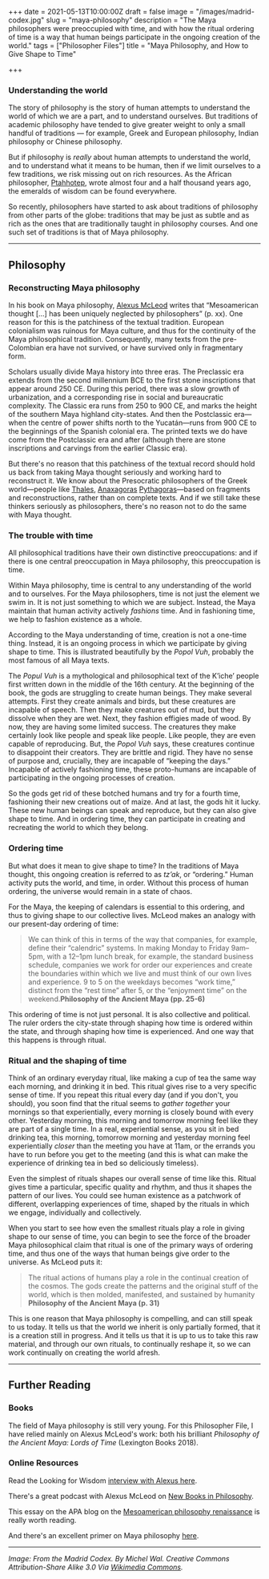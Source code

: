+++
date = 2021-05-13T10:00:00Z
draft = false
image = "/images/madrid-codex.jpg"
slug = "maya-philosophy"
description = "The Maya philosophers were preoccupied with time, and with how the ritual ordering of time is a way that human beings participate in the ongoing creation of the world."
tags = ["Philosopher Files"]
title = "Maya Philosophy, and How to Give Shape to Time"

+++


### Understanding the world

The story of philosophy is the story of human attempts to understand the world of which we are a part, and to understand ourselves. But traditions of academic philosophy have tended to give greater weight to only a small handful of traditions — for example, Greek and European philosophy, Indian philosophy or Chinese philosophy.

But if philosophy is _really_ about human attempts to understand the world, and to understand what it means to be human, then if we limit ourselves to a few traditions, we risk missing out on rich resources. As the African philosopher, [Ptahhotep](/ptahhotep), wrote almost four and a half thousand years ago, the emeralds of wisdom can be found everywhere.

So recently, philosophers have started to ask about traditions of philosophy from other parts of the globe: traditions that may be just as subtle and as rich as the ones that are traditionally taught in philosophy courses. And one such set of traditions is that of Maya philosophy.

---

## Philosophy

### Reconstructing Maya philosophy

In his book on Maya philosophy, [Alexus McLeod](/alexus-mcleod-maya-philosophy/) writes that “Mesoamerican thought […] has been uniquely neglected by philosophers” (p. xx). One reason for this is the patchiness of the textual tradition. European colonialism was ruinous for Maya culture, and thus for the continuity of the Maya philosophical tradition. Consequently, many texts from the pre-Colombian era have not survived, or have survived only in fragmentary form.

Scholars usually divide Maya history into three eras. The Preclassic era extends from the second millennium BCE to the first stone inscriptions that appear around 250 CE. During this period, there was a slow growth of urbanization, and a corresponding rise in social and bureaucratic complexity. The Classic era runs from 250 to 900 CE, and marks the height of the southern Maya highland city-states. And then the Postclassic era—when the centre of power shifts north to the Yucatán—runs from 900 CE to the beginnings of the Spanish colonial era. The printed texts we do have come from the Postclassic era and after (although there are stone inscriptions and carvings from the earlier Classic era).

But there's no reason that this patchiness of the textual record should hold us back from taking Maya thought seriously and working hard to reconstruct it. We know about the Presocratic philosophers of the Greek world—people like [Thales](/thales), [Anaxagoras](/anaxagoras)  [Pythagoras](/pythagoras)—based on fragments and reconstructions, rather than on complete texts. And if we still take these thinkers seriously as philosophers, there's no reason not to do the same with Maya thought.

### The trouble with time

All philosophical traditions have their own distinctive preoccupations: and if there is one central preoccupation in Maya philosophy, this preoccupation is time.

Within Maya philosophy, time is central to any understanding of the world and to ourselves. For the Maya philosophers, time is not just the element we swim in. It is not just something to which we are subject. Instead, the Maya maintain that human activity actively _fashions_ time. And in fashioning time, we help to fashion existence as a whole.

According to the Maya understanding of time, creation is not a one-time thing. Instead, it is an ongoing process in which we participate by giving shape to time. This is illustrated beautifully by the _Popol Vuh_, probably the most famous of all Maya texts.

The _Popul Vuh_ is a mythological and philosophical text of the Kʼicheʼ people first written down in the middle of the 16th century. At the beginning of the book, the gods are struggling to create human beings. They make several attempts. First they create animals and birds, but these creatures are incapable of speech. Then they make creatures out of mud, but they dissolve when they are wet. Next, they fashion effigies made of wood. By now, they are having some limited success. The creatures they make certainly look like people and speak like people. Like people, they are even capable of reproducing. But, the _Popol Vuh_ says, these creatures continue to disappoint their creators. They are brittle and rigid. They have no sense of purpose and, crucially, they are incapable of “keeping the days.” Incapable of actively fashioning time, these proto-humans are incapable of participating in the ongoing processes of creation.

So the gods get rid of these botched humans and try for a fourth time, fashioning their new creations out of maize. And at last, the gods hit it lucky. These new human beings can speak and reproduce, but they can also give shape to time. And in ordering time, they can participate in creating and recreating the world to which they belong.

### Ordering time

But what does it mean to give shape to time? In the traditions of Maya thought, this ongoing creation is referred to as _tz’ak_, or “ordering.” Human activity puts the world, and time, in order. Without this process of human ordering, the universe would remain in a state of chaos.

For the Maya, the keeping of calendars is essential to this ordering, and thus to giving shape to our collective lives. McLeod makes an analogy with our present-day ordering of time:

> We can think of this in terms of the way that companies, for example, define their “calendric” systems. In making Monday to Friday 9am–5pm, with a 12–1pm lunch break, for example, the standard business schedule, companies we work for order our experiences and create the boundaries within which we live and must think of our own lives and experience. 9 to 5 on the weekdays becomes “work time,” distinct from the “rest time” after 5, or the “enjoyment time” on the weekend.**Philosophy of the Ancient Maya (pp. 25-6)**

This ordering of time is not just personal. It is also collective and political. The ruler orders the city-state through shaping how time is ordered within the state, and through shaping how time is experienced. And one way that this happens is through ritual.

### Ritual and the shaping of time

Think of an ordinary everyday ritual, like making a cup of tea the same way each morning, and drinking it in bed. This ritual gives rise to a very specific sense of time. If you repeat this ritual every day (and if you don't, you should), you soon find that the ritual seems to _gather together_ your mornings so that experientially, every morning is closely bound with every other. Yesterday morning, this morning and tomorrow morning feel like they are part of a single time. In a real, experiential sense, as you sit in bed drinking tea, this morning, tomorrow morning and yesterday morning feel experientially _closer_ than the meeting you have at 11am, or the errands you have to run before you get to the meeting (and this is what can make the experience of drinking tea in bed so deliciously timeless).

Even the simplest of rituals shapes our overall sense of time like this. Ritual gives time a particular, specific quality and rhythm, and thus it shapes the pattern of our lives. You could see human existence as a patchwork of different, overlapping experiences of time, shaped by the rituals in which we engage, individually and collectively.

When you start to see how even the smallest rituals play a role in giving shape to our sense of time, you can begin to see the force of the broader Maya philosophical claim that ritual is one of the primary ways of ordering time, and thus one of the ways that human beings give order to the universe. As McLeod puts it:

> The ritual actions of humans play a role in the continual creation of the cosmos. The gods create the patterns and the original stuff of the world, which is then molded, manifested, and sustained by humanity **Philosophy of the Ancient Maya (p. 31)**

This is one reason that Maya philosophy is compelling, and can still speak to us today. It tells us that the world we inherit is only partially formed, that it is a creation still in progress. And it tells us that it is up to us to take this raw material, and through our own rituals, to continually reshape it, so we can work continually on creating the world afresh.

---

## **Further Reading**

### **Books**

The field of Maya philosophy is still very young. For this Philosopher File, I have relied mainly on Alexus McLeod's work: both his brilliant _Philosophy of the Ancient Maya: Lords of Time_ (Lexington Books 2018).

### **Online Resources**

Read the Looking for Wisdom [interview with Alexus here](/alexus-mcleod-maya-philosophy/).

There's a great podcast with Alexus McLeod on [New Books in Philosophy](https://newbooksnetwork.com/alexus-mcleod-philosophy-of-the-ancient-maya-lords-of-time-lexington-books-2018).

This essay on the APA blog on the [Mesoamerican philosophy renaissance](https://blog.apaonline.org/2020/01/09/the-mesoamerican-philosophy-renaissance/) is really worth reading.

And there's an excellent primer on Maya philosophy [here](https://thedeviantphilosopher.org/primer-precolumbian-mayan-philosophy/).

---

_Image: From the Madrid Codex. By Michel Wal. Creative Commons Attribution-Share Alike 3.0 Via [Wikimedia Commons](https://commons.wikimedia.org/wiki/File:Museo_de_America_Madrid_Codex_01.jpg)._



